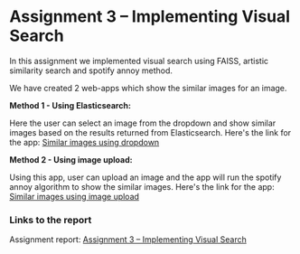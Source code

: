 
# Assignment 3 – Implementing Visual Search

  In this assignment we implemented visual search using FAISS, artistic similarity search and spotify annoy method.
  
  We have created 2 web-apps which show the similar images for an image.
  
  **Method 1 - Using Elasticsearch:** 
  
  Here the user can select an image from the dropdown and show similar images based on the results returned from Elasticsearch.
  Here's the link for the app: [Similar images using dropdown](https://elasticsearch-heroku.herokuapp.com/)
  
  
  **Method 2 - Using image upload:** 
  
  Using this app, user can upload an image and the app will run the spotify annoy algorithm to show the similar images.
  Here's the link for the app: [Similar images using image upload](http://52.41.232.196:8501/)
  
### Links to the report

Assignment report: [Assignment 3 – Implementing Visual Search](https://codelabs-preview.appspot.com/?file_id=15Rb4k-NpsPqYdcXOflPL_6lNDGg0ffaLERwGFlJbQzA#0)
